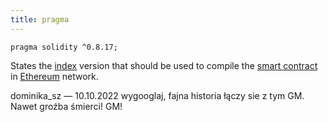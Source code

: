 ```yaml
---
title: pragma
---
```


```solidity
pragma solidity ^0.8.17;
```

States the [index](/Knowledge/Web3/solidity/index.md) version that should be used to compile the [smart contract](/Knowledge/Web3/smart-contracts.md) in [Ethereum](/Ethereum) network.

dominika_sz — 10.10.2022
wygooglaj, fajna historia łączy sie z tym GM. Nawet groźba śmierci!
GM!
